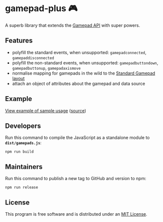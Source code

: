 # gamepad-plus 🎮

A superb library that extends the [Gamepad API](https://w3c.github.io/gamepad/gamepad.html) with super powers.


## Features

* polyfill the standard events, when unsupported: `gamepadconnected`, `gamepaddisconnected`
* polyfill the non-standard events, when unsupported: `gamepadbuttondown`, `gamepadbuttonup`, `gamepadaxismove`
* normalise mapping for gamepads in the wild to the [Standard Gamepad layout](https://w3c.github.io/gamepad/gamepad.html#remapping)
* attach an object of attributes about the gamepad and data source


## Example

[View example of sample usage](https://mozvr.github.io/gamepad-plus/) ([source](https://github.com/MozVR/gamepad-plus/blob/master/demo.js))


## Developers

Run this command to compile the JavaScript as a standalone module to __`dist/gamepads.js`__:

    npm run build


## Maintainers

Run this command to publish a new tag to GitHub and version to npm:

    npm run release


## License

This program is free software and is distributed under an [MIT License](LICENSE).
